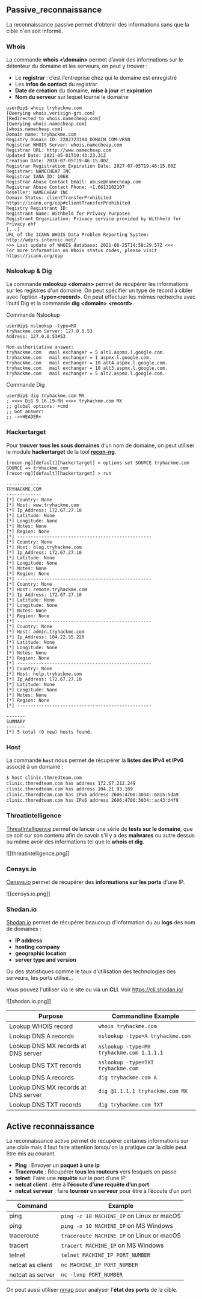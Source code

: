 ## __Passive_reconnaissance__

La reconnaissance passive permet d'obtenir des informations sans que la cible n'en soit informé.

### Whois

La commande **whois <\domain\>** permet d’avoir des informations sur le détenteur du domaine et les serveurs, on peut y trouver :
- Le **registrar** : c’est l’entreprise chez qui le domaine est enregistré
- Les **infos de contact** du registrar
- **Date de création** du domaine, **mise à jour** et **expiration**
- **Nom du serveur** sur lequel tourne le domaine

```shell
user@ip$ whois tryhackme.com 
[Querying whois.verisign-grs.com]
[Redirected to whois.namecheap.com]
[Querying whois.namecheap.com]
[whois.namecheap.com]
Domain name: tryhackme.com
Registry Domain ID: 2282723194_DOMAIN_COM-VRSN
Registrar WHOIS Server: whois.namecheap.com 
Registrar URL: http://www.namecheap.com 
Updated Date: 2021-05-01T19:43:23.31Z 
Creation Date: 2018-07-05T19:46:15.00Z 
Registrar Registration Expiration Date: 2027-07-05T19:46:15.00Z 
Registrar: NAMECHEAP INC 
Registrar IANA ID: 1068 
Registrar Abuse Contact Email: abuse@namecheap.com 
Registrar Abuse Contact Phone: +1.6613102107 
Reseller: NAMECHEAP INC 
Domain Status: clientTransferProhibited https://icann.org/epp#clientTransferProhibited 
Registry Registrant ID: 
Registrant Name: Withheld for Privacy Purposes 
Registrant Organization: Privacy service provided by Withheld for Privacy ehf 
[...]
URL of the ICANN WHOIS Data Problem Reporting System: http://wdprs.internic.net/ 
>>> Last update of WHOIS database: 2021-08-25T14:58:29.57Z <<<
For more information on Whois status codes, please visit https://icann.org/epp
```


### Nslookup & Dig

La commande **nslookup \<domain\>** permet de récupérer les informations sur les registres d'un domaine. On peut spécifier un type de record à cibler avec l’option **-type=\<record\>**. On peut effectuer les mêmes recherche avec l’outil Dig et la commande **dig \<domain\> \<record\>**.


Commande Nslookup

```shell
user@ip$ nslookup -type=MX 
tryhackme.com Server: 127.0.0.53 
Address: 127.0.0.53#53 

Non-authoritative answer:
tryhackme.com   mail exchanger = 5 alt1.aspmx.l.google.com.
tryhackme.com   mail exchanger = 1 aspmx.l.google.com.
tryhackme.com   mail exchanger = 10 alt4.aspmx.l.google.com.
tryhackme.com   mail exchanger = 10 alt3.aspmx.l.google.com.
tryhackme.com   mail exchanger = 5 alt2.aspmx.l.google.com.
```

Commande Dig

```shell
user@ip$ dig tryhackme.com MX 
; <<>> DiG 9.16.19-RH <<>> tryhackme.com MX 
;; global options: +cmd 
;; Got answer: 
;; ->>HEADER<
```


### Hackertarget

Pour **trouver tous les sous domaines** d’un nom de domaine, on peut utiliser le module **hackertarget** de la tool **[recon-ng](https://hackertarget.com/recon-ng-tutorial/)**.

```shell
[recon-ng][default][hackertarget] > options set SOURCE tryhackme.com
SOURCE => tryhackme.com
[recon-ng][default][hackertarget] > run

-------------
TRYHACKME.COM
-------------
[*] Country: None
[*] Host: www.tryhackme.com
[*] Ip_Address: 172.67.27.10
[*] Latitude: None
[*] Longitude: None
[*] Notes: None
[*] Region: None
[*] --------------------------------------------------
[*] Country: None
[*] Host: blog.tryhackme.com
[*] Ip_Address: 172.67.27.10
[*] Latitude: None
[*] Longitude: None
[*] Notes: None
[*] Region: None
[*] --------------------------------------------------
[*] Country: None
[*] Host: remote.tryhackme.com
[*] Ip_Address: 172.67.27.10
[*] Latitude: None
[*] Longitude: None
[*] Notes: None
[*] Region: None
[*] --------------------------------------------------
[*] Country: None
[*] Host: admin.tryhackme.com
[*] Ip_Address: 104.22.55.228
[*] Latitude: None
[*] Longitude: None
[*] Notes: None
[*] Region: None
[*] --------------------------------------------------
[*] Country: None
[*] Host: help.tryhackme.com
[*] Ip_Address: 172.67.27.10
[*] Latitude: None
[*] Longitude: None
[*] Notes: None
[*] Region: None
[*] --------------------------------------------------

-------
SUMMARY
-------
[*] 5 total (0 new) hosts found.
```


### Host

La commande **`host`** nous permet de récupérer la **listes des IPv4 et IPv6** associé à un domaine :

```bash
$ host clinic.thmredteam.com
clinic.thmredteam.com has address 172.67.212.249
clinic.thmredteam.com has address 104.21.93.169
clinic.thmredteam.com has IPv6 address 2606:4700:3034::6815:5da9
clinic.thmredteam.com has IPv6 address 2606:4700:3034::ac43:d4f9
```

### Threatintelligence

[ThreatIntelligence](https://threatintelligenceplatform.com/) permet de lancer une série de **tests sur le domaine**, que ce soit sur son contenu afin de savoir s'il y a des **malwares** ou autre dessus ou même avoir des informations tel que le **whois et dig**.

![[threatintelligence.png]]

### Censys.io

[Censys.io](https://search.censys.io/hosts) permet de récupérer des **informations sur les ports** d'une IP.

![[censys.io.png]]

### Shodan.io

[Shodan.io](https://www.shodan.io/) permet de récupérer beaucoup d’information du au **logs** des nom de domaines :
- **IP address**
- **hosting company**
- **geographic location**
- **server type and version**

Ou des statistiques comme le taux d’utilisation des technologies des serveurs, les ports utilisé…

Vous pouvez l'utiliser via le site ou via un **CLI**. Voir https://cli.shodan.io/

![[shodan.io.png]]


| **Purpose**                             | **Commandline Example**                       |
| ----------------------------------- | ----------------------------------------- |
| Lookup WHOIS record                 | `whois tryhackme.com`                     |
| Lookup DNS A records                | `nslookup -type=A tryhackme.com`          |
| Lookup DNS MX records at DNS server | `nslookup -type=MX tryhackme.com 1.1.1.1` |
| Lookup DNS TXT records              | `nslookup -type=TXT tryhackme.com`        |
| Lookup DNS A records                | `dig tryhackme.com A`                     |
| Lookup DNS MX records at DNS server | `dig @1.1.1.1 tryhackme.com MX`           |
| Lookup DNS TXT records              | `dig tryhackme.com TXT`                   |


## __Active reconnaissance__

La reconnaissance active permet de recupérer certaines informations sur une cible mais il faut faire attention lorsqu'on la pratique car la cible peut être mis au courant.

- **Ping** : Envoyer un **paquet à une ip**
- **Traceroute** : Récupérer **tous les routeurs** vers lesquels on passe
- **telnet**: Faire une **requête** sur le port d’une IP
- **netcat client** : être à **l’écoute d’une requête d’un port**
- **netcat serveur** : faire **tourner un serveur** pour être à l’écoute d’un port

| **Command**          | **Example**                                   |
| ---------------- | ----------------------------------------- |
| ping             | `ping -c 10 MACHINE_IP` on Linux or macOS |
| ping             | `ping -n 10 MACHINE_IP` on MS Windows     |
| traceroute       | `traceroute MACHINE_IP` on Linux or macOS |
| tracert          | `tracert MACHINE_IP` on MS Windows        |
| telnet           | `telnet MACHINE_IP PORT_NUMBER`           |
| netcat as client | `nc MACHINE_IP PORT_NUMBER`               |
| netcat as server | `nc -lvnp PORT_NUMBER`                    |

On peut aussi utiliser [nmap](NMAP-Host_active_directory.md) pour analyser l'**état des ports** de la cible.